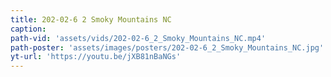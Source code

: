```yaml
---
title: 202-02-6 2 Smoky Mountains NC
caption:
path-vid: 'assets/vids/202-02-6_2_Smoky_Mountains_NC.mp4'
path-poster: 'assets/images/posters/202-02-6_2_Smoky_Mountains_NC.jpg'
yt-url: 'https://youtu.be/jXB81nBaNGs'
---
```

